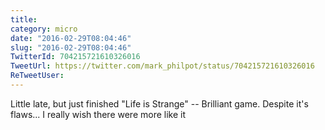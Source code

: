 ```yaml
---
title: 
category: micro
date: "2016-02-29T08:04:46"
slug: "2016-02-29T08:04:46"
TwitterId: 704215721610326016
TweetUrl: https://twitter.com/mark_philpot/status/704215721610326016
ReTweetUser: 
---
```


Little late, but just finished "Life is Strange" -- Brilliant game. Despite it's flaws... I really wish there were more like it
